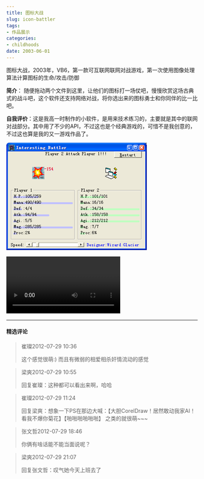 ```yaml
---
title: 图标大战
slug: icon-battler
tags:
- 作品展示
categories:
- childhoods
date: 2003-06-01
---
```


图标大战，2003年，VB6，第一款可互联网联网对战游戏，第一次使用图像处理算法计算图标的生命/攻击/防御

**简介**： 随便拖动两个文件到这里，让他们的图标打一场仗吧，慢慢欣赏这场古典式的战斗吧，这个软件还支持网络对战，将你选出来的图标勇士和你同伴的比一比吧。

**自我评价**：这是我高一时制作的小软件，是用来技术练习的，主要就是其中的联网对战部分。其中用了不少的API，不过这也是个经典游戏的，可惜不是我创意的，不过这也算是我的又一游戏作品了。


![](1.png)

<video controls autoplay="autoplay" loop="loop">
<source src="./2.mp4">
</video>

---
#### 精选评论

> 崔璨2012-07-29 10:36
>
> 这个感觉很萌:) 而且有微弱的相爱相杀奸情流动的感觉

> 梁爽2012-07-29 10:55
>
> 回复崔璨：这种都可以看出来啊，哈哈

> 崔璨2012-07-29 11:24
>
> 回复梁爽：想象一下PS在那边大喊：【大胆CorelDraw！居然敢动我家AI！看我不爆你菊花】【啪啪啪啪啪啪】 之类的就很萌~~~

> 张文哲2012-07-29 18:46
>
> 你俩有啥话能不能当面说呢？

> 梁爽2012-07-29 21:07
>
> 回复张文哲：叹气她今天上班去了

